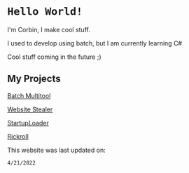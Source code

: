 # `Hello World!`

I'm Corbin, I make cool stuff.

I used to develop using batch, but I am currently learning C#

Cool stuff coming in the future ;)


## My Projects

[Batch Multitool](https://github.com/CorbinMakesStuff/Batch-Multitool)

[Website Stealer](https://github.com/CorbinMakesStuff/Website-Stealer)

[StartupLoader](https://github.com/CorbinMakesStuff/StartupLoader)

[Rickroll](https://github.com/CorbinMakesStuff/Rickroll)






This website was last updated on:
```
4/21/2022
```
